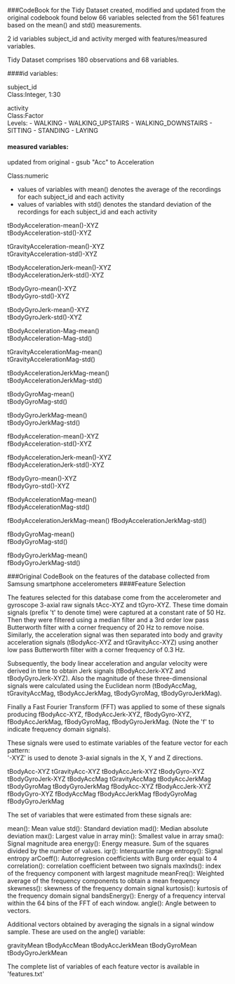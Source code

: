 ###CodeBook for the Tidy Dataset created, modified and updated from the original codebook found below
66 variables selected from the 561 features based on the mean() and std() measurements.

2 id variables subject_id and activity merged with features/measured variables.

Tidy Dataset comprises 180 observations and 68 variables.

####id variables:

subject_id  
Class:Integer, 1:30

activity  
Class:Factor  
Levels: - WALKING
	- WALKING_UPSTAIRS
	- WALKING_DOWNSTAIRS
	- SITTING
	- STANDING
	- LAYING
	
#### measured variables:
updated from original - gsub "Acc" to Acceleration

Class:numeric
- values of variables with mean() denotes the average of the recordings for each subject_id and each activity
- values of variables with std() denotes the standard deviation of the recordings for each subject_id and each activity

tBodyAcceleration-mean()-XYZ  
tBodyAcceleration-std()-XYZ

tGravityAcceleration-mean()-XYZ  
tGravityAcceleration-std()-XYZ

tBodyAccelerationJerk-mean()-XYZ  
tBodyAccelerationJerk-std()-XYZ

tBodyGyro-mean()-XYZ  
tBodyGyro-std()-XYZ

tBodyGyroJerk-mean()-XYZ  
tBodyGyroJerk-std()-XYZ

tBodyAcceleration-Mag-mean()  
tBodyAcceleration-Mag-std()

tGravityAccelerationMag-mean()  
tGravityAccelerationMag-std()

tBodyAccelerationJerkMag-mean()  
tBodyAccelerationJerkMag-std()

tBodyGyroMag-mean()  
tBodyGyroMag-std()

tBodyGyroJerkMag-mean()  
tBodyGyroJerkMag-std()

fBodyAcceleration-mean()-XYZ  
fBodyAcceleration-std()-XYZ

fBodyAccelerationJerk-mean()-XYZ  
fBodyAccelerationJerk-std()-XYZ

fBodyGyro-mean()-XYZ  
fBodyGyro-std()-XYZ

fBodyAccelerationMag-mean()  
fBodyAccelerationMag-std()

fBodyAccelerationJerkMag-mean() 
fBodyAccelerationJerkMag-std()

fBodyGyroMag-mean()  
fBodyGyroMag-std()

fBodyGyroJerkMag-mean()  
fBodyGyroJerkMag-std()

###Original CodeBook on the features of the database collected from Samsung smartphone accelerometers
####Feature Selection 

The features selected for this database come from the accelerometer and gyroscope 3-axial raw signals tAcc-XYZ and tGyro-XYZ. These time domain signals (prefix 't' to denote time) were captured at a constant rate of 50 Hz. Then they were filtered using a median filter and a 3rd order low pass Butterworth filter with a corner frequency of 20 Hz to remove noise. Similarly, the acceleration signal was then separated into body and gravity acceleration signals (tBodyAcc-XYZ and tGravityAcc-XYZ) using another low pass Butterworth filter with a corner frequency of 0.3 Hz. 

Subsequently, the body linear acceleration and angular velocity were derived in time to obtain Jerk signals (tBodyAccJerk-XYZ and tBodyGyroJerk-XYZ). Also the magnitude of these three-dimensional signals were calculated using the Euclidean norm (tBodyAccMag, tGravityAccMag, tBodyAccJerkMag, tBodyGyroMag, tBodyGyroJerkMag). 

Finally a Fast Fourier Transform (FFT) was applied to some of these signals producing fBodyAcc-XYZ, fBodyAccJerk-XYZ, fBodyGyro-XYZ, fBodyAccJerkMag, fBodyGyroMag, fBodyGyroJerkMag. (Note the 'f' to indicate frequency domain signals). 

These signals were used to estimate variables of the feature vector for each pattern:  
'-XYZ' is used to denote 3-axial signals in the X, Y and Z directions.

tBodyAcc-XYZ
tGravityAcc-XYZ
tBodyAccJerk-XYZ
tBodyGyro-XYZ
tBodyGyroJerk-XYZ
tBodyAccMag
tGravityAccMag
tBodyAccJerkMag
tBodyGyroMag
tBodyGyroJerkMag
fBodyAcc-XYZ
fBodyAccJerk-XYZ
fBodyGyro-XYZ
fBodyAccMag
fBodyAccJerkMag
fBodyGyroMag
fBodyGyroJerkMag

The set of variables that were estimated from these signals are: 

mean(): Mean value
std(): Standard deviation
mad(): Median absolute deviation 
max(): Largest value in array
min(): Smallest value in array
sma(): Signal magnitude area
energy(): Energy measure. Sum of the squares divided by the number of values. 
iqr(): Interquartile range 
entropy(): Signal entropy
arCoeff(): Autorregresion coefficients with Burg order equal to 4
correlation(): correlation coefficient between two signals
maxInds(): index of the frequency component with largest magnitude
meanFreq(): Weighted average of the frequency components to obtain a mean frequency
skewness(): skewness of the frequency domain signal 
kurtosis(): kurtosis of the frequency domain signal 
bandsEnergy(): Energy of a frequency interval within the 64 bins of the FFT of each window.
angle(): Angle between to vectors.

Additional vectors obtained by averaging the signals in a signal window sample. These are used on the angle() variable:

gravityMean
tBodyAccMean
tBodyAccJerkMean
tBodyGyroMean
tBodyGyroJerkMean

The complete list of variables of each feature vector is available in 'features.txt'

